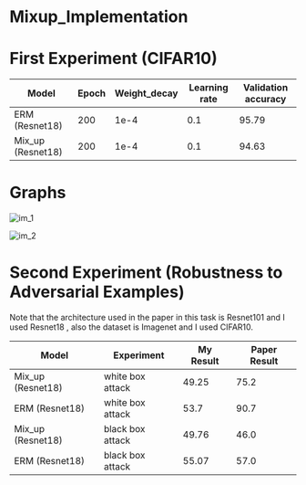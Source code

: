 # Mixup_Implementation

# First Experiment (CIFAR10)

| Model  | Epoch | Weight_decay| Learning rate | Validation accuracy |
| ------------- | ------------- |--------------------|--------------------|------------------------------|
| ERM (Resnet18)  | 200 |   1e-4                         |    0.1                 |      95.79                |
| Mix_up (Resnet18) | 200 |        1e-4                   |        0.1            |        94.63              |



# Graphs

![im_1](https://user-images.githubusercontent.com/45710249/130177946-eb8654e6-038f-4532-b322-606bd5dc8c9e.png)

![im_2](https://user-images.githubusercontent.com/45710249/130177972-f1e3e1bc-b2eb-488f-8287-0ed99f3ff78a.png)

# Second Experiment (Robustness to Adversarial Examples)

 Note that the architecture used in the paper in this task is Resnet101 and I used Resnet18 , also the dataset is Imagenet and I used CIFAR10.

| Model  | Experiment | My Result| Paper Result |
| ------------- | ------------- |-------------------|------------------------------|
| Mix_up (Resnet18)  | white box attack |     49.25       |      75.2               |
| ERM (Resnet18) | white box attack |    53.7          |       90.7        |
|    Mix_up (Resnet18)            |        black box attack          |        49.76             |        46.0            |
|       ERM (Resnet18)          |      black box attack           |        55.07        |      57.0             | 


